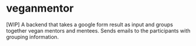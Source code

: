 # veganmentor
[WIP] A backend that takes a google form result as input and groups together vegan mentors and mentees. Sends emails to the participants with grouping information.
